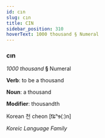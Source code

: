 ```yaml
---
id: cın
slug: cın
title: CIN
sidebar_position: 310
hoverText: 1000 thousand § Numeral
---
```


### cın

*1000 thousand* **§** Numeral

**Verb**: to be a thousand

**Noun**: a thousand

**Modifier**: thousandth

Korean 천 cheon [t͡ɕʰɘ(ː)n]

*Koreic Language Family*